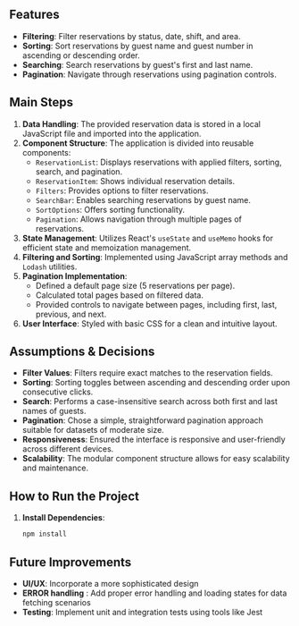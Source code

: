 ## Features
- **Filtering**: Filter reservations by status, date, shift, and area.
- **Sorting**: Sort reservations by guest name and guest number in ascending or descending order.
- **Searching**: Search reservations by guest's first and last name.
- **Pagination**: Navigate through reservations using pagination controls.

## Main Steps
1. **Data Handling**: The provided reservation data is stored in a local JavaScript file and imported into the application.
2. **Component Structure**: The application is divided into reusable components:
   - `ReservationList`: Displays reservations with applied filters, sorting, search, and pagination.
   - `ReservationItem`: Shows individual reservation details.
   - `Filters`: Provides options to filter reservations.
   - `SearchBar`: Enables searching reservations by guest name.
   - `SortOptions`: Offers sorting functionality.
   - `Pagination`: Allows navigation through multiple pages of reservations.
3. **State Management**: Utilizes React's `useState` and `useMemo` hooks for efficient state and memoization management.
4. **Filtering and Sorting**: Implemented using JavaScript array methods and `Lodash` utilities.
5. **Pagination Implementation**:
   - Defined a default page size (5 reservations per page).
   - Calculated total pages based on filtered data.
   - Provided controls to navigate between pages, including first, last, previous, and next.
6. **User Interface**: Styled with basic CSS for a clean and intuitive layout.

## Assumptions & Decisions
- **Filter Values**: Filters require exact matches to the reservation fields.
- **Sorting**: Sorting toggles between ascending and descending order upon consecutive clicks.
- **Search**: Performs a case-insensitive search across both first and last names of guests.
- **Pagination**: Chose a simple, straightforward pagination approach suitable for datasets of moderate size.
- **Responsiveness**: Ensured the interface is responsive and user-friendly across different devices.
- **Scalability**: The modular component structure allows for easy scalability and maintenance.

## How to Run the Project
1. **Install Dependencies**:
   ```bash
   npm install

## Future Improvements
- **UI/UX**: Incorporate a more sophisticated design 
- **ERROR handling** : Add proper error handling and loading states for data fetching scenarios
- **Testing**: Implement unit and integration tests using tools like Jest
